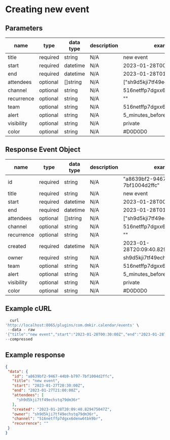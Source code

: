 # Creating new event

## Parameters

| name       | type     | data type | description | example                         |
|------------|----------|-----------|-------------|---------------------------------|
| title      | required | string    | N/A         | new event                       |
| start      | required | datetime  | N/A         | 2023-01-28T00:30:00Z            |
| end        | required | datetime  | N/A         | 2023-01-28T01:00:00Z            |
| attendees  | optional | []string  | N/A         | ["sh9d5kji7tf49echstq79dm36r",] |
| channel    | optional | string    | N/A         | 516netffp7dgxx6denw6tbk9br      |
| recurrence | optional | string    | N/A         | ""                              |
| team       | optional | string    | N/A         | 516netffp7dgxx6denw6tbk9br      |
| alert      | optional | string    | N/A         | 5_minutes_before                |
| visibility | optional | string    | N/A         | private                         |
| color      | optional | string    | N/A         | #D0D0D0                                |

## Response Event Object

| name       | type     | data type | description | example                                |
|------------|----------|-----------|-------------|----------------------------------------|
| id         | required | string    | N/A         | "a8639bf2-9467-44b9-b797-7bf1004d2ffc" |
| title      | required | string    | N/A         | new event                              |
| start      | required | datetime  | N/A         | 2023-01-28T00:30:00Z                   |
| end        | required | datetime  | N/A         | 2023-01-28T01:00:00Z                   |
| attendees  | optional | []string  | N/A         | ["sh9d5kji7tf49echstq79dm36r",]        |
| channel    | optional | string    | N/A         | 516netffp7dgxx6denw6tbk9br             |
| recurrence | optional | string    | N/A         | ""                                     |
| created    | required | datetime  | N/A         | 2023-01-28T20:09:40.829475047Z         |
| owner      | required | string    | N/A         | sh9d5kji7tf49echstq79dm36r             |
| team       | optional | string    | N/A         | 516netffp7dgxx6denw6tbk9br             |
| alert      | optional | string    | N/A         | 5_minutes_before                       |
| visibility | optional | string    | N/A         | private                                |
| color      | optional | string    | N/A         | #D0D0D0                                |

## Example cURL

```javascript
  curl
'http://localhost:8065/plugins/com.dmkir.calendar/events' \
 --data - raw
'{"title":"new event","start":"2023-01-28T00:30:00Z","end":"2023-01-28T01:00:00Z","attendees":["sh9d5kji7tf49echstq79dm36r"],"channel":"516netffp7dgxx6denw6tbk9br","recurrence":""}'
--compressed
 ```

## Example response

 ```json
{
  "data": {
    "id": "a8639bf2-9467-44b9-b797-7bf1004d2ffc",
    "title": "new event",
    "start": "2023-01-27T20:30:00Z",
    "end": "2023-01-27T21:00:00Z",
    "attendees": [
      "sh9d5kji7tf49echstq79dm36r"
    ],
    "created": "2023-01-28T20:09:40.829475047Z",
    "owner": "sh9d5kji7tf49echstq79dm36r",
    "channel": "516netffp7dgxx6denw6tbk9br",
    "recurrence": ""
  }
}
```


